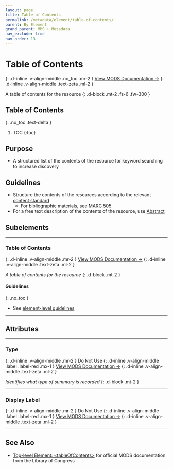```yaml
---
layout: page
title: Table of Contents
permalink: /metadata/element/table-of-contents/
parent: By Element
grand_parent: MMS › Metadata
nav_exclude: true
nav_order: 13
---
```


# Table of Contents
{: .d-inline .v-align-middle .no_toc .mr-2 }
[View MODS Documentation →](https://www.loc.gov/standards/mods/userguide/tableofcontents.html)
{: .d-inline .v-align-middle .text-zeta .ml-2 }

A table of contents for the resource
{: .d-block .mt-2 .fs-6 .fw-300 }

## Table of Contents
{: .no_toc .text-delta }

1. TOC
{:toc}

## Purpose
- A structured list of the contents of the resource for keyword searching to increase discovery

## Guidelines
- Structure the contents of the resources according to the relevant [content standard](/metadata-documentation/metadata/guidelines/#content-standards)
    - For bibliographic materials, see [MARC 505](https://www.oclc.org/bibformats/en/5xx/505.html)
- For a free text description of the contents of the resource, use [Abstract](/metadata-documentation/metadata/element/abstract/)

## Subelements

---

### Table of Contents
{: .d-inline .v-align-middle .mr-2 }
[View MODS Documentation →](https://www.loc.gov/standards/mods/userguide/tableofcontents.html)
{: .d-inline .v-align-middle .text-zeta .ml-2 }

_A table of contents for the resource_
{: .d-block .mt-2 }

#### Guidelines
{: .no_toc }
- See [element-level guidelines](#guidelines)

---

## Attributes

---

### Type
{: .d-inline .v-align-middle .mr-2 }
Do Not Use
{: .d-inline .v-align-middle .label .label-red .mx-1 }
[View MODS Documentation →](https://www.loc.gov/standards/mods/userguide/abstract.html#type)
{: .d-inline .v-align-middle .text-zeta .ml-2 }

_Identifies what type of summary is recorded_
{: .d-block .mt-2 }

---

### Display Label
{: .d-inline .v-align-middle .mr-2 }
Do Not Use
{: .d-inline .v-align-middle .label .label-red .mx-1 }
[View MODS Documentation →](https://www.loc.gov/standards/mods/userguide/attributes.html#displayLabel)
{: .d-inline .v-align-middle .text-zeta .ml-2 } 

---

## See Also
- [Top-level Element: &lt;tableOfContents&gt;](https://www.loc.gov/standards/mods/userguide/tableofcontents.html) for official MODS documentation from the Library of Congress